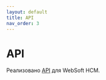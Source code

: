 ```yaml
---
layout: default
title: API
nav_order: 3
---
```

# API

Реализовано [API](https://github.com/HCM-guru/webtutor-api) для WebSoft HCM.